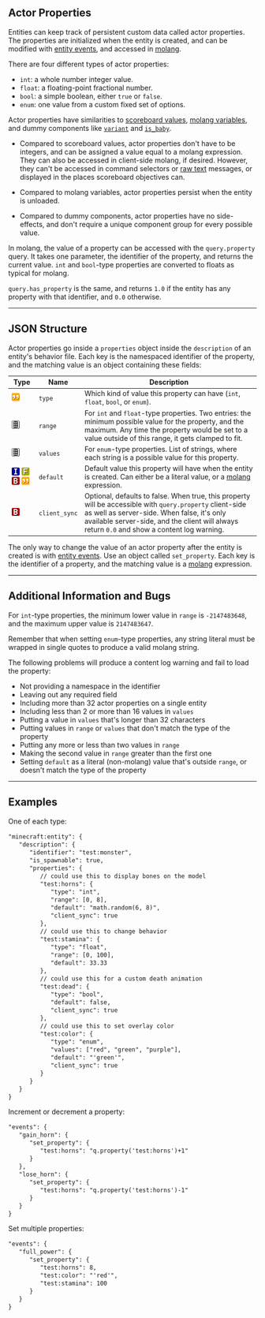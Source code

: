 ## Actor Properties

Entities can keep track of persistent custom data called actor properties. The properties are initialized when the entity is created, and can be modified with [entity events](../events.md), and accessed in [molang](molang.md).

There are four different types of actor properties:
* `int`: a whole number integer value.
* `float`: a floating-point fractional number.
* `bool`: a simple boolean, either `true` or `false`.
* `enum`: one value from a custom fixed set of options.

Actor properties have similarities to [scoreboard values](scoreboard.md), [molang variables](molang.md), and dummy components like [`variant`](../components/variant.md) and [`is_baby`](../components/is_baby.md).

* Compared to scoreboard values, actor properties don't have to be integers, and can be assigned a value equal to a molang expression. They can also be accessed in client-side molang, if desired. However, they can't be accessed in command selectors or [raw text](raw_text.md) messages, or displayed in the places scoreboard objectives can.

* Compared to molang variables, actor properties persist when the entity is unloaded.

* Compared to dummy components, actor properties have no side-effects, and don't require a unique component group for every possible value.

In molang, the value of a property can be accessed with the `query.property` query. It takes one parameter, the identifier of the property, and returns the current value. `int` and `bool`-type properties are converted to floats as typical for molang.

`query.has_property` is the same, and returns `1.0` if the entity has any property with that identifier, and `0.0` otherwise.

---

## JSON Structure

Actor properties go inside a `properties` object inside the `description` of an entity's behavior file. Each key is the namespaced identifier of the property, and the matching value is an object containing these fields:

|Type|Name|Description|
|-|-|-|
|<img src="../icons/string.png" width=16>|`type`|Which kind of value this property can have (`int`, `float`, `bool`, or `enum`).|
|<img src="../icons/list.png" width=16>|`range`|For `int` and `float`-type properties. Two entries: the minimum possible value for the property, and the maximum. Any time the property would be set to a value outside of this range, it gets clamped to fit.|
|<img src="../icons/list.png" width=16>|`values`|For `enum`-type properties. List of strings, where each string is a possible value for this property.|
|<img src="../icons/int.png" width=16> <img src="../icons/float.png" width=16> <img src="../icons/bool.png" width=16> <img src="../icons/string.png" width=16>|`default`|Default value this property will have when the entity is created. Can either be a literal value, or a [molang](molang.md) expression.|
|<img src="../icons/bool.png" width=16>|`client_sync`|Optional, defaults to false. When true, this property will be accessible with `query.property` client-side as well as server-side. When false, it's only available server-side, and the client will always return `0.0` and show a content log warning.|

The only way to change the value of an actor property after the entity is created is with [entity events](events.md). Use an object called `set_property`. Each key is the identifier of a property, and the matching value is a [molang](molang.md) expression.

---

## Additional Information and Bugs

For `int`-type properties, the minimum lower value in `range` is `-2147483648`, and the maximum upper value is `2147483647`.

Remember that when setting `enum`-type properties, any string literal must be wrapped in single quotes to produce a valid molang string.

The following problems will produce a content log warning and fail to load the property:
* Not providing a namespace in the identifier
* Leaving out any required field
* Including more than 32 actor properties on a single entity
* Including less than 2 or more than 16 values in `values`
* Putting a value in `values` that's longer than 32 characters
* Putting values in `range` or `values` that don't match the type of the property
* Putting any more or less than two values in `range`
* Making the second value in `range` greater than the first one
* Setting `default` as a literal (non-molang) value that's outside `range`, or doesn't match the type of the property

---

## Examples
One of each type:
```jsonc
"minecraft:entity": {
   "description": {
      "identifier": "test:monster",
      "is_spawnable": true,
      "properties": {
         // could use this to display bones on the model
         "test:horns": {
            "type": "int",
            "range": [0, 8],
            "default": "math.random(6, 8)",
            "client_sync": true
         },
         // could use this to change behavior
         "test:stamina": {
            "type": "float",
            "range": [0, 100],
            "default": 33.33
         },
         // could use this for a custom death animation
         "test:dead": {
            "type": "bool",
            "default": false,
            "client_sync": true
         },
         // could use this to set overlay color
         "test:color": {
            "type": "enum",
            "values": ["red", "green", "purple"],
            "default": "'green'",
            "client_sync": true
         }
      }
   }
}
```

Increment or decrement a property:
```jsonc
"events": {
   "gain_horn": {
      "set_property": {
         "test:horns": "q.property('test:horns')+1"
      }
   },
   "lose_horn": {
      "set_property": {
         "test:horns": "q.property('test:horns')-1"
      }
   }
}
```

Set multiple properties:
```jsonc
"events": {
   "full_power": {
      "set_property": {
         "test:horns": 8,
         "test:color": "'red'",
         "test:stamina": 100
      }
   }
}
```
